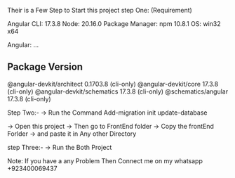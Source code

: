 Their is a Few Step to Start this project 
step One: (Requirement)

Angular CLI: 17.3.8
Node: 20.16.0
Package Manager: npm 10.8.1
OS: win32 x64

Angular:
...

Package                      Version
------------------------------------------------------
@angular-devkit/architect    0.1703.8 (cli-only)
@angular-devkit/core         17.3.8 (cli-only)
@angular-devkit/schematics   17.3.8 (cli-only)
@schematics/angular          17.3.8 (cli-only)


Step Two:-
-> Run the Command 
Add-migration init
update-database

-> Open this project 
-> Then go to FrontEnd folder 
-> Copy the frontEnd Forlder 
-> and paste it in Any other Directory

step Three:-
-> Run the Both Project 


Note: If you have a any Problem Then Connect me on my whatsapp +923400069437

